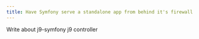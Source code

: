 ```yaml
---
title: Have Symfony serve a standalone app from behind it's firewall
---
```


Write about j9-symfony j9 controller
